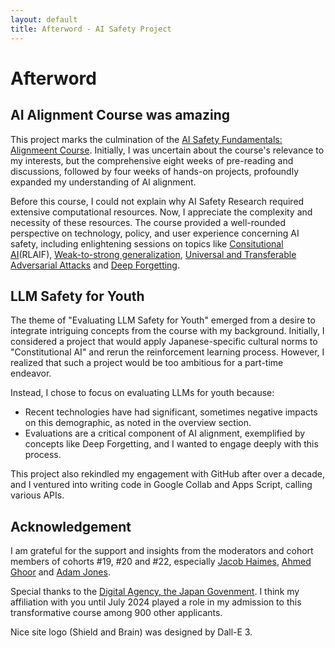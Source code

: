```yaml
---
layout: default
title: Afterword - AI Safety Project
---
```


# Afterword

## AI Alignment Course was amazing

This project marks the culmination of the [AI Safety Fundamentals: Alignmeent Course](https://aisafetyfundamentals.com/alignment/). Initially, I was uncertain about the course's relevance to my interests, but the comprehensive eight weeks of pre-reading and discussions, followed by four weeks of hands-on projects, profoundly expanded my understanding of AI alignment.

Before this course, I could not explain why  AI Safety Research required extensive computational resources. Now, I appreciate the complexity and necessity of these resources. The course provided a well-rounded perspective on technology, policy, and user experience concerning AI safety, including enlightening sessions on topics like [Consitutional AI](https://ar5iv.labs.arxiv.org/html/2212.08073)(RLAIF), [Weak-to-strong generalization](https://ar5iv.labs.arxiv.org/html/2312.09390), [Universal and Transferable Adversarial Attacks](https://llm-attacks.org/) and [Deep Forgetting](https://www.alignmentforum.org/posts/mFAvspg4sXkrfZ7FA/deep-forgetting-and-unlearning-for-safely-scoped-llms).  

## LLM Safety for Youth 

The theme of "Evaluating LLM Safety for Youth" emerged from a desire to integrate intriguing concepts from the course with my background. Initially, I considered a project that would apply Japanese-specific cultural norms to "Constitutional AI" and rerun the reinforcement learning process. However, I realized that such a project would be too ambitious for a part-time endeavor.

Instead, I chose to focus on evaluating LLMs for youth because:
- Recent technologies have had significant, sometimes negative impacts on this demographic, as noted in the overview section.
- Evaluations are a critical component of AI alignment, exemplified by concepts like Deep Forgetting, and I wanted to engage deeply with this process.

This project also rekindled my engagement with GitHub after over a decade, and I ventured into writing code in Google Collab and Apps Script, calling various APIs.
  
## Acknowledgement

I am grateful for the support and insights from the moderators and cohort members of cohorts #19, #20 and #22, especially [Jacob Haimes](https://www.linkedin.com/in/jacob-haimes/), [Ahmed Ghoor](https://www.linkedin.com/in/ahmedghoor/) and [Adam Jones](https://www.linkedin.com/in/domdomegg/).

Special thanks to the [Digital Agency, the Japan Govenment](https://www.linkedin.com/company/digital-agency-of-japan/). I think my affiliation with you until July 2024 played a role in my admission to this transformative course among 900 other applicants.

Nice site logo (Shield and Brain) was designed by Dall-E 3. 
<br /> <br />
